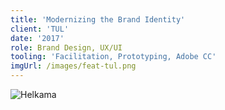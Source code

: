 ```yaml
---
title: 'Modernizing the Brand Identity'
client: 'TUL'
date: '2017'
role: Brand Design, UX/UI
tooling: 'Facilitation, Prototyping, Adobe CC'
imgUrl: /images/feat-tul.png
---
```


![Helkama](../images/client-tul.jpg)
